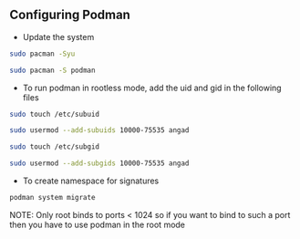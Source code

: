 ## Configuring Podman

* Update the system

```sh
sudo pacman -Syu

sudo pacman -S podman
```

* To run podman in rootless mode, add the uid and gid in the following files

```sh
sudo touch /etc/subuid

sudo usermod --add-subuids 10000-75535 angad

sudo touch /etc/subgid

sudo usermod --add-subgids 10000-75535 angad
```

* To create namespace for signatures

```sh
podman system migrate
```

NOTE: Only root binds to ports < 1024 so if you want to bind to such a port then you have to use podman in the root mode
